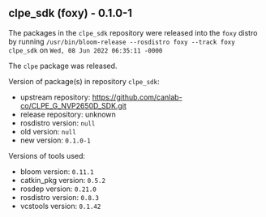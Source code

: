 ## clpe_sdk (foxy) - 0.1.0-1

The packages in the `clpe_sdk` repository were released into the `foxy` distro by running `/usr/bin/bloom-release --rosdistro foxy --track foxy clpe_sdk` on `Wed, 08 Jun 2022 06:35:11 -0000`

The `clpe` package was released.

Version of package(s) in repository `clpe_sdk`:

- upstream repository: https://github.com/canlab-co/CLPE_G_NVP2650D_SDK.git
- release repository: unknown
- rosdistro version: `null`
- old version: `null`
- new version: `0.1.0-1`

Versions of tools used:

- bloom version: `0.11.1`
- catkin_pkg version: `0.5.2`
- rosdep version: `0.21.0`
- rosdistro version: `0.8.3`
- vcstools version: `0.1.42`


